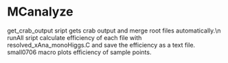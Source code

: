 # MCanalyze
get_crab_output sript gets crab output and merge root files automatically.\n
runAll sript calculate efficiency of each file with resolved_xAna_monoHiggs.C and save the efficiency as a text file.
small0706 macro plots efficiency of sample points.
